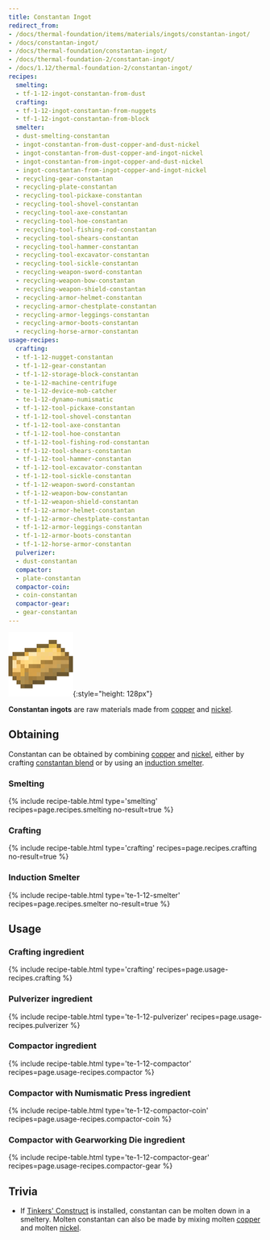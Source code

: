 ```yaml
---
title: Constantan Ingot
redirect_from:
- /docs/thermal-foundation/items/materials/ingots/constantan-ingot/
- /docs/constantan-ingot/
- /docs/thermal-foundation/constantan-ingot/
- /docs/thermal-foundation-2/constantan-ingot/
- /docs/1.12/thermal-foundation-2/constantan-ingot/
recipes:
  smelting:
  - tf-1-12-ingot-constantan-from-dust
  crafting:
  - tf-1-12-ingot-constantan-from-nuggets
  - tf-1-12-ingot-constantan-from-block
  smelter:
  - dust-smelting-constantan
  - ingot-constantan-from-dust-copper-and-dust-nickel
  - ingot-constantan-from-dust-copper-and-ingot-nickel
  - ingot-constantan-from-ingot-copper-and-dust-nickel
  - ingot-constantan-from-ingot-copper-and-ingot-nickel
  - recycling-gear-constantan
  - recycling-plate-constantan
  - recycling-tool-pickaxe-constantan
  - recycling-tool-shovel-constantan
  - recycling-tool-axe-constantan
  - recycling-tool-hoe-constantan
  - recycling-tool-fishing-rod-constantan
  - recycling-tool-shears-constantan
  - recycling-tool-hammer-constantan
  - recycling-tool-excavator-constantan
  - recycling-tool-sickle-constantan
  - recycling-weapon-sword-constantan
  - recycling-weapon-bow-constantan
  - recycling-weapon-shield-constantan
  - recycling-armor-helmet-constantan
  - recycling-armor-chestplate-constantan
  - recycling-armor-leggings-constantan
  - recycling-armor-boots-constantan
  - recycling-horse-armor-constantan
usage-recipes:
  crafting:
  - tf-1-12-nugget-constantan
  - tf-1-12-gear-constantan
  - tf-1-12-storage-block-constantan
  - te-1-12-machine-centrifuge
  - te-1-12-device-mob-catcher
  - te-1-12-dynamo-numismatic
  - tf-1-12-tool-pickaxe-constantan
  - tf-1-12-tool-shovel-constantan
  - tf-1-12-tool-axe-constantan
  - tf-1-12-tool-hoe-constantan
  - tf-1-12-tool-fishing-rod-constantan
  - tf-1-12-tool-shears-constantan
  - tf-1-12-tool-hammer-constantan
  - tf-1-12-tool-excavator-constantan
  - tf-1-12-tool-sickle-constantan
  - tf-1-12-weapon-sword-constantan
  - tf-1-12-weapon-bow-constantan
  - tf-1-12-weapon-shield-constantan
  - tf-1-12-armor-helmet-constantan
  - tf-1-12-armor-chestplate-constantan
  - tf-1-12-armor-leggings-constantan
  - tf-1-12-armor-boots-constantan
  - tf-1-12-horse-armor-constantan
  pulverizer:
  - dust-constantan
  compactor:
  - plate-constantan
  compactor-coin:
  - coin-constantan
  compactor-gear:
  - gear-constantan
---
```


![Constantan ingot](/assets/images/thermal-foundation-2/ingot-constantan.png){:style="height: 128px"}


**Constantan ingots** are raw materials made from [copper](../copper-ingot/)
and [nickel](../nickel-ingot/).


Obtaining
---------

Constantan can be obtained by combining [copper](../copper-ingot/) and
[nickel](../nickel-ingot/), either by crafting [constantan
blend](../constantan-blend/) or by using an [induction
smelter](../../thermal-expansion/induction-smelter/).

### Smelting
{% include recipe-table.html type='smelting' recipes=page.recipes.smelting no-result=true %}

### Crafting
{% include recipe-table.html type='crafting' recipes=page.recipes.crafting no-result=true %}

### Induction Smelter
{% include recipe-table.html type='te-1-12-smelter' recipes=page.recipes.smelter no-result=true %}


Usage
-----

### Crafting ingredient
{% include recipe-table.html type='crafting' recipes=page.usage-recipes.crafting %}

### Pulverizer ingredient
{% include recipe-table.html type='te-1-12-pulverizer' recipes=page.usage-recipes.pulverizer %}

### Compactor ingredient
{% include recipe-table.html type='te-1-12-compactor' recipes=page.usage-recipes.compactor %}

### Compactor with Numismatic Press ingredient
{% include recipe-table.html type='te-1-12-compactor-coin' recipes=page.usage-recipes.compactor-coin %}

### Compactor with Gearworking Die ingredient
{% include recipe-table.html type='te-1-12-compactor-gear' recipes=page.usage-recipes.compactor-gear %}


Trivia
------

* If [Tinkers'
  Construct](https://minecraft.curseforge.com/projects/tinkers-construct) is
  installed, constantan can be molten down in a smeltery. Molten constantan can
  also be made by mixing molten [copper](../copper-ingot/) and molten
  [nickel](../nickel-ingot/).
